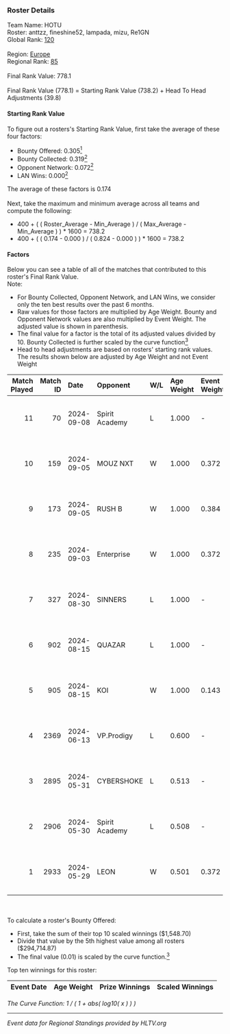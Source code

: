 ### Roster Details<br />
Team Name: HOTU<br />
Roster: anttzz, fineshine52, lampada, mizu, Re1GN<br />
Global Rank: [120](../../standings_global_2024_09_11.md)<br />
<br />
Region: [Europe]( ../../standings_europe_2024_09_11.md)<br />
Regional Rank: [85]( ../../standings_europe_2024_09_11.md)<br />
<br />
Final Rank Value:  778.1<br />
<br />
Final Rank Value (778.1) = Starting Rank Value (738.2) + Head To Head Adjustments (39.8)<br />

#### Starting Rank Value<br />
To figure out a rosters's Starting Rank Value, first take the average of these four factors:<br />
- Bounty Offered: 0.305[<sup>1</sup>](#table2)
- Bounty Collected: 0.319[<sup>2</sup>](#table1)
- Opponent Network: 0.072[<sup>2</sup>](#table1)
- LAN Wins: 0.000[<sup>2</sup>](#table1)

The average of these factors is 0.174<br />
<br />
Next, take the maximum and minimum average across all teams and compute the following:<br />
- 400 + ( ( Roster_Average - Min_Average ) / ( Max_Average - Min_Average ) ) * 1600 = 738.2
- 400 + ( ( 0.174 - 0.000 ) / ( 0.824 - 0.000 ) ) * 1600 = 738.2


#### Factors<br />
Below you can see a table of all of the matches that contributed to this roster's Final Rank Value.<br />
Note:<br />

- For Bounty Collected, Opponent Network, and LAN Wins, we consider only the ten best results over the past 6 months.
- Raw values for those factors are multiplied by Age Weight. Bounty and Opponent Network values are also multiplied by Event Weight. The adjusted value is shown in parenthesis.
- The final value for a factor is the total of its adjusted values divided by 10. Bounty Collected is further scaled by the curve function[<sup>3</sup>](#curveFunction)
- Head to head adjustments are based on rosters' starting rank values. The results shown below are adjusted by Age Weight and not Event Weight
<span id="table1"></span><br />


| Match Played | Match ID | Date       | Opponent       | W/L | Age Weight | Event Weight | Bounty Collected | Opponent Network | LAN Wins  | H2H Adj. | Roster                                         |
| -: | -: | :- | :- | :- | :- | :- | :- | :- | :- | -: | :- |
|           11 |       70 | 2024-09-08 | Spirit Academy | L   | 1.000      | -            | -                | -                | -         |   -12.07 | anttzz, fineshine52, lampada, mizu, Re1GN      |
|           10 |      159 | 2024-09-05 | MOUZ NXT       | W   | 1.000      | 0.372        | 0.110 (0.041)    | 0.812 (0.302)    | 0 (0.000) |    24.62 | anttzz, fineshine52, lampada, mizu, Re1GN      |
|            9 |      173 | 2024-09-05 | RUSH B         | W   | 1.000      | 0.384        | 0.026 (0.010)    | 0.291 (0.112)    | 0 (0.000) |    21.57 | anttzz, fineshine52, lampada, mizu, Re1GN      |
|            8 |      235 | 2024-09-03 | Enterprise     | W   | 1.000      | 0.372        | 0.039 (0.015)    | 0.673 (0.250)    | 0 (0.000) |    20.09 | anttzz, fineshine52, lampada, mizu, Re1GN      |
|            7 |      327 | 2024-08-30 | SINNERS        | L   | 1.000      | -            | -                | -                | -         |    -2.58 | anttzz, fineshine52, lampada, mizu, Re1GN      |
|            6 |      902 | 2024-08-15 | QUAZAR         | L   | 1.000      | -            | -                | -                | -         |   -24.40 | anttzz, fineshine52, lampada, mizu, Re1GN      |
|            5 |      905 | 2024-08-15 | KOI            | W   | 1.000      | 0.143        | 0.053 (0.008)    | 0.303 (0.043)    | 0 (0.000) |    23.63 | anttzz, fineshine52, lampada, mizu, Re1GN      |
|            4 |     2369 | 2024-06-13 | VP.Prodigy     | L   | 0.600      | -            | -                | -                | -         |    -6.35 | anttzz, fineshine52, lampada, mizu, swiftsteel |
|            3 |     2895 | 2024-05-31 | CYBERSHOKE     | L   | 0.513      | -            | -                | -                | -         |    -4.00 | anttzz, fineshine52, lampada, mizu, swiftsteel |
|            2 |     2906 | 2024-05-30 | Spirit Academy | L   | 0.508      | -            | -                | -                | -         |    -6.82 | anttzz, fineshine52, lampada, mizu, swiftsteel |
|            1 |     2933 | 2024-05-29 | LEON           | W   | 0.501      | 0.372        | 0.005 (0.001)    | 0.075 (0.014)    | 0 (0.000) |     6.13 | anttzz, fineshine52, lampada, mizu, swiftsteel |

<br />
<span id="table2"></span><br />
To calculate a roster's Bounty Offered:<br />

- First, take the sum of their top 10 scaled winnings ($1,548.70)
- Divide that value by the 5th highest value among all rosters ($294,714.87)
- The final value (0.01) is scaled by the curve function.[<sup>3</sup>](#curveFunction)

Top ten winnings for this roster:<br />

| Event Date | Age Weight | Prize Winnings | Scaled Winnings |
| :- | -: | :- | :- |


<span id="curveFunction"></span>_The Curve Function: 1 / ( 1 + abs( log10( x ) ) )_<br />

---
_Event data for Regional Standings provided by HLTV.org_<br />
